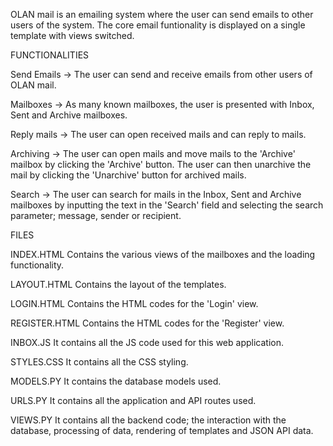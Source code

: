 OLAN mail is an emailing system where the user can send emails to other users of the system. The core email funtionality is displayed on a single template with views switched.

FUNCTIONALITIES

Send Emails -> The user can send and receive emails from other users of OLAN mail.

Mailboxes -> As many known mailboxes, the user is presented with Inbox, Sent and Archive mailboxes.

Reply mails -> The user can open received mails and can reply to mails.

Archiving -> The user can open mails and move mails to the 'Archive' mailbox by clicking the 'Archive' button. The user can then unarchive the mail by clicking the 'Unarchive' button for archived mails.

Search -> The user can search for mails in the Inbox, Sent and Archive mailboxes by inputting the text in the 'Search' field and selecting the search parameter; message, sender or recipient.


FILES

INDEX.HTML
Contains the various views of the mailboxes and the loading functionality.

LAYOUT.HTML
Contains the layout of the templates.

LOGIN.HTML
Contains the HTML codes for the 'Login' view.

REGISTER.HTML
Contains the HTML codes for the 'Register' view.

INBOX.JS
It contains all the JS code used for this web application.

STYLES.CSS
It contains all the CSS styling.

MODELS.PY
It contains the database models used.

URLS.PY
It contains all the application and API routes used.

VIEWS.PY
It contains all the backend code; the interaction with the database, processing of data, rendering of templates and JSON API data.
